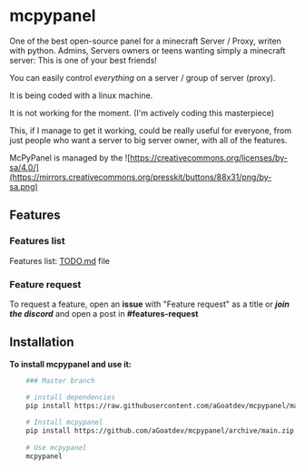 # mcpypanel
One of the best open-source panel for a minecraft Server / Proxy, writen with python.
Admins, Servers owners or teens wanting simply a minecraft server: This is one of your best friends!

You can easily control *everything* on a server / group of server (proxy).

It is being coded with a linux machine.

It is not working for the moment. (I'm actively coding this masterpiece)

This, if I manage to get it working, could be really useful for everyone, from just people who want a server to big server owner, with all of the features. 

McPyPanel is managed by the ![https://creativecommons.org/licenses/by-sa/4.0/](https://mirrors.creativecommons.org/presskit/buttons/88x31/png/by-sa.png)


## Features

### Features list
Features list: [TODO.md](TODO.md) file
### Feature request
To request a feature, open an **issue** with "Feature request" as a title
or ***join the discord*** and open a post in **#features-request**



## Installation

**To install mcpypanel and use it:**

```bash
    ### Master branch
    
    # install dependencies
    pip install https://raw.githubusercontent.com/aGoatdev/mcpypanel/main/requirements.txt

    # Install mcpypanel
    pip install https://github.com/aGoatdev/mcpypanel/archive/main.zip
    
    # Use mcpypanel
    mcpypanel
    
```
    